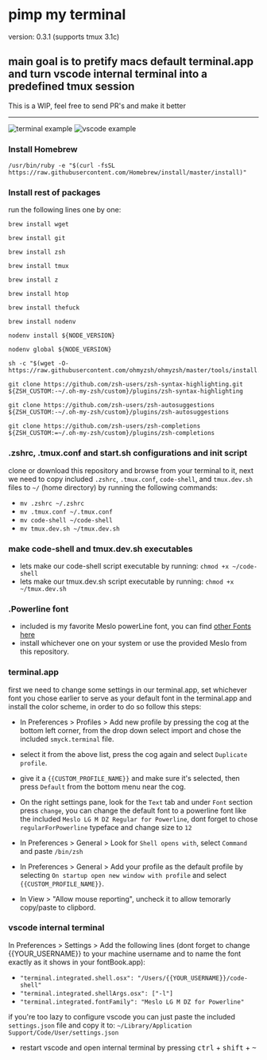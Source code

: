 # pimp my terminal

version: 0.3.1 (supports tmux 3.1c)

## main goal is to pretify macs default terminal.app and turn vscode internal terminal into a predefined tmux session

This is a WIP, feel free to send PR's and make it better

---

![terminal example](http://res.cloudinary.com/domusnetwork/image/upload/v1504856413/Screenshot_2017-09-08_10.35.54.png)
![vscode example](http://res.cloudinary.com/domusnetwork/image/upload/v1504856690/Screenshot_2017-09-08_10.43.47_2.png)

### Install Homebrew

```shell
/usr/bin/ruby -e "$(curl -fsSL https://raw.githubusercontent.com/Homebrew/install/master/install)"
```

### Install rest of packages

run the following lines one by one:

```shell
brew install wget

brew install git

brew install zsh

brew install tmux

brew install z

brew install htop

brew install thefuck

brew install nodenv

nodenv install ${NODE_VERSION}

nodenv global ${NODE_VERSION}

sh -c "$(wget -O- https://raw.githubusercontent.com/ohmyzsh/ohmyzsh/master/tools/install.sh)"

git clone https://github.com/zsh-users/zsh-syntax-highlighting.git ${ZSH_CUSTOM:-~/.oh-my-zsh/custom}/plugins/zsh-syntax-highlighting

git clone https://github.com/zsh-users/zsh-autosuggestions ${ZSH_CUSTOM:-~/.oh-my-zsh/custom}/plugins/zsh-autosuggestions

git clone https://github.com/zsh-users/zsh-completions ${ZSH_CUSTOM:=~/.oh-my-zsh/custom}/plugins/zsh-completions

```

### .zshrc, .tmux.conf and start.sh configurations and init script

clone or download this repository and browse from your terminal to it,
next we need to copy included `.zshrc`, `.tmux.conf`, `code-shell`, and `tmux.dev.sh` files to `~/` (home directory)
by running the following commands:

- `mv .zshrc ~/.zshrc`
- `mv .tmux.conf ~/.tmux.conf`
- `mv code-shell ~/code-shell`
- `mv tmux.dev.sh ~/tmux.dev.sh`

### make code-shell and tmux.dev.sh executables

- lets make our code-shell script executable by running: `chmod +x ~/code-shell`
- lets make our tmux.dev.sh script executable by running: `chmod +x ~/tmux.dev.sh`

### .Powerline font

- included is my favorite Meslo powerLine font, you can find [other Fonts here](https://github.com/powerline/fonts)
- install whichever one on your system or use the provided Meslo from this repository.

### terminal.app

first we need to change some settings in our terminal.app, set whichever font you chose earlier to serve as your default font in the terminal.app and install the color scheme, in order to do so follow this steps:

- In Preferences > Profiles > Add new profile by pressing the cog at the bottom left corner, from the drop down select import and chose the included `smyck.terminal` file.

- select it from the above list, press the cog again and select `Duplicate profile`.

- give it a `{{CUSTOM_PROFILE_NAME}}` and make sure it's selected, then press `Default` from the bottom menu near the cog.

- On the right settings pane, look for the `Text` tab and under `Font` section press `change`, you can change the default font to a powerline font like the included `Meslo LG M DZ Regular for Powerline`, dont forget to chose `regularForPowerline` typeface and change size to `12`

- In Preferences > General > Look for `Shell opens with`, select `Command` and paste `/bin/zsh`

- In Preferences > General > Add your profile as the default profile by selecting `On startup open new window with profile` and select `{{CUSTOM_PROFILE_NAME}}`.

- In View > "Allow mouse reporting", uncheck it to allow temorarly copy/paste to clipbord.

### vscode internal terminal

In Preferences > Settings > Add the following lines (dont forget to change {{YOUR_USERNAME}} to your machine username and to name the font exactly as it shows in your fontBook.app):

- `"terminal.integrated.shell.osx": "/Users/{{YOUR_USERNAME}}/code-shell"`
- `"terminal.integrated.shellArgs.osx": ["-l"]`
- `"terminal.integrated.fontFamily": "Meslo LG M DZ for Powerline"`

if you're too lazy to configure vscode you can just paste the included `settings.json` file and copy it to: `~/Library/Application Support/Code/User/settings.json`

- restart vscode and open internal terminal by pressing <kbd>ctrl</kbd> + <kbd>shift</kbd> + <kbd>~</kbd>
